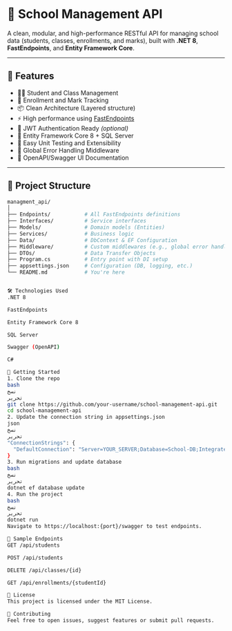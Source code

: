 # 🏫 School Management API

A clean, modular, and high-performance RESTful API for managing school data (students, classes, enrollments, and marks), built with **.NET 8**, **FastEndpoints**, and **Entity Framework Core**.

---

## 🚀 Features

- 🧑‍🎓 Student and Class Management
- 📝 Enrollment and Mark Tracking
- 📦 Clean Architecture (Layered structure)
- ⚡ High performance using [FastEndpoints](https://fast-endpoints.com/)
- 🔐 JWT Authentication Ready *(optional)*
- 🎯 Entity Framework Core 8 + SQL Server
- 🧪 Easy Unit Testing and Extensibility
- 🧵 Global Error Handling Middleware
- 📄 OpenAPI/Swagger UI Documentation

---

## 📁 Project Structure

```bash
managment_api/
│
├── Endpoints/           # All FastEndpoints definitions
├── Interfaces/          # Service interfaces
├── Models/              # Domain models (Entities)
├── Services/            # Business logic
├── Data/                # DbContext & EF Configuration
├── Middleware/          # Custom middlewares (e.g., global error handling)
├── DTOs/                # Data Transfer Objects
├── Program.cs           # Entry point with DI setup
├── appsettings.json     # Configuration (DB, logging, etc.)
└── README.md            # You're here


🛠️ Technologies Used
.NET 8

FastEndpoints

Entity Framework Core 8

SQL Server

Swagger (OpenAPI)

C#

🧪 Getting Started
1. Clone the repo
bash
نسخ
تحرير
git clone https://github.com/your-username/school-management-api.git
cd school-management-api
2. Update the connection string in appsettings.json
json
نسخ
تحرير
"ConnectionStrings": {
  "DefaultConnection": "Server=YOUR_SERVER;Database=School-DB;Integrated Security=True;TrustServerCertificate=True"
}
3. Run migrations and update database
bash
نسخ
تحرير
dotnet ef database update
4. Run the project
bash
نسخ
تحرير
dotnet run
Navigate to https://localhost:{port}/swagger to test endpoints.

📌 Sample Endpoints
GET /api/students

POST /api/students

DELETE /api/classes/{id}

GET /api/enrollments/{studentId}

📄 License
This project is licensed under the MIT License.

💬 Contributing
Feel free to open issues, suggest features or submit pull requests.
